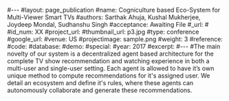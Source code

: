#---
#layout: page_publication
#name: Cogniculture based Eco-System for Multi-Viewer Smart TVs
#authors: Sarthak Ahuja, Kushal Mukherjee, Joydeep Mondal, Sudhanshu Singh
#acceptance: Awaiting File
#_url: #
#id_num: XX
#project_url:
#thumbnail_url: p3.jpg
#type: conference
#google_url: 
#venue: US
#projectimage: sample.png
#weight: 3
#reference:
#code:
#database: 
#demo: 
#special: 
#year: 2017
#excerpt: 
#---
#The main novelty of our system is a decentralized agent based architecture for the complete TV show recommendation and watching experience in both a multi-user and single-user setting. Each agent is allowed to have it’s own unique method to compute recommendations for it's assigned user. We detail an ecosystem and define it's rules, where these agents can autonomously collaborate and generate these recommendations.
